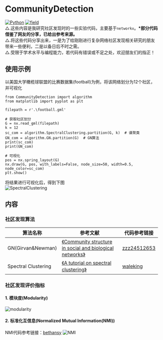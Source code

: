 # CommunityDetection
[![Python](https://img.shields.io/badge/Python-3.6-blue.svg)](https://www.python.org/)
[![field](https://img.shields.io/badge/Field-Complex%20Network-brightgreen.svg)](https://en.wikipedia.org/wiki/Community_structure)  
△.这些内容是我研究社区发现时的一些实验代码，主要基于```networkx```。**\*部分代码借鉴了网友的分享，已给出参考来源。**  
△.将这些代码分享出来，一是为了给刚刚进行复杂网络社区发现相关研究的朋友带来一些便利，二是以备日后不时之需。  
△.受限于学术水平与编程能力，若代码有错误或不足之处，欢迎朋友们的指正！  
## 使用示例
以美国大学橄榄球联盟的比赛数据集(football)为例，将该网络划分为12个社区，并可视化  
```
from CommunityDetection import algorithm
from matplotlib import pyplot as plt

filepath = r'.\football.gml'

# 获取社区划分
G = nx.read_gml(filepath)
k = 12
sc_com = algorithm.SpectralClustering.partition(G, k)  # 谱聚类
GN_com = algorithm.GN.partition(G)  # GN算法
print(sc_com)
print(GN_com)

# 可视化
pos = nx.spring_layout(G)
nx.draw(G, pos, with_labels=False, node_size=50, width=0.5, node_color=sc_com)
plt.show()
```
将结果进行可视化后，得到下图  
![SpectralClustering](https://github.com/QinY-Stat/CommunityDetection/blob/master/images/spectral%20clustering.png)
## 内容
### 社区发现算法
算法名称 | 参考文献 | 代码参考链接
---- | ---- | ----
GN(Girvan&Newman) | [《Community structure in social and biological networks》](https://arxiv.org/abs/cond-mat/0112110) | [zzz24512653](https://github.com/zzz24512653/CommunityDetection/blob/master/algorithm/GN.py)
Spectral Clustering | [《A tutorial on spectral clustering》](https://arxiv.org/abs/0711.0189) | [waleking](https://blog.csdn.net/waleking/article/details/7584084)


### 社区发现评价指标
#### 1. 模块度(Modularity)
![modularity](https://github.com/QinY-Stat/CommunityDetection/blob/master/images/modularity.png)  
#### 2. 标准化互信息(Normalized Mutual Information(NMI))
NMI代码参考链接：[bethansy](http://www.cnblogs.com/bethansy/p/6890972.html)
![NMI](https://github.com/QinY-Stat/CommunityDetection/blob/master/images/NMI.png)  
      
